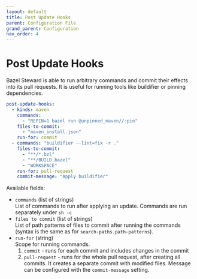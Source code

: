```yaml
---
layout: default
title: Post Update Hooks
parent: Configuration File
grand_parent: Configuration
nav_order: 4
---
```


# Post Update Hooks

Bazel Steward is able to run arbitrary commands and commit their effects into its pull requests. It is useful for running tools like buildifier or pinning dependencies.

```yaml
post-update-hooks:
  - kinds: maven
    commands:
      - "REPIN=1 bazel run @unpinned_maven//:pin"
    files-to-commit:
      - "maven_install.json"
    run-for: commit
  - commands: "buildifier --lint=fix -r ."
    files-to-commit:
      - "**/*.bzl"
      - "**/BUILD.bazel"
      - "WORKSPACE"
    run-for: pull-request
    commit-message: "Apply buildifier"
```

Available fields:
  * `commands` (list of strings) <br/>
    List of commands to run after applying an update. Commands are run separately under `sh -c`
  * `files to commit` (list of strings) <br/>
    List of path patterns of files to commit after running the commands (syntax is the same as for `search-paths.path-patterns`).
  * `run-for` (string) <br/>
    Scope for running commands.
    1. `commit` - runs for each commit and includes changes in the commit
    2. `pull-request` - runs for the whole pull request, after creating all commits. It creates a separate commit with modified files. Message can be configured with the `commit-message` setting.